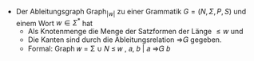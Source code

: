 - Der Ableitungsgraph $\text{Graph}_{\left|w\right|}$ zu einer Grammatik $G=\left(N,\Sigma,P,S\right)$ und einem Wort $w\in\Sigma^{\ast}$ hat
	- Als Knotenmenge die Menge der Satzformen der Länge $\leq w$ und
	- Die Kanten sind durch die Ableitungsrelation ⇒𝐺 gegeben.
	- Formal: Graph 𝑤 = Σ ∪ 𝑁 ≤ 𝑤 , 𝑎, 𝑏 | 𝑎 ⇒𝐺 𝑏